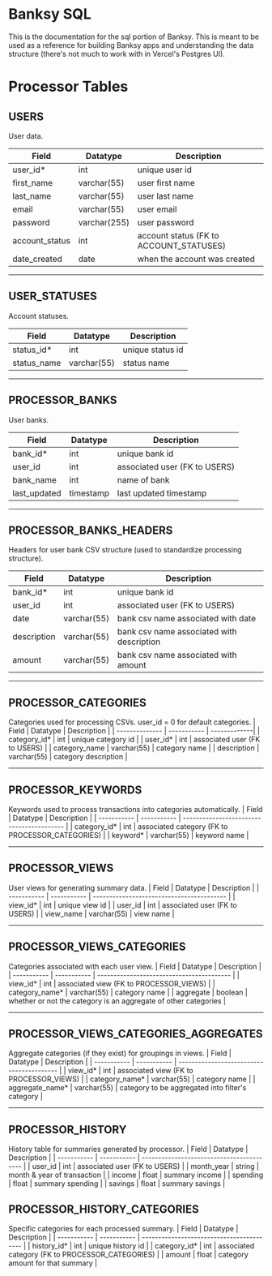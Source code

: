 # Banksy SQL

This is the documentation for the sql portion of Banksy. This is meant to be used as a reference for building Banksy apps and understanding the data structure (there's not much to work with in Vercel's Postgres UI).

# Processor Tables

## USERS

User data.

| Field          | Datatype     | Description                             |
| -------------- | ------------ | --------------------------------------- |
| user_id\*      | int          | unique user id                          |
| first_name     | varchar(55)  | user first name                         |
| last_name      | varchar(55)  | user last name                          |
| email          | varchar(55)  | user email                              |
| password       | varchar(255) | user password                           |
| account_status | int          | account status (FK to ACCOUNT_STATUSES) |
| date_created   | date         | when the account was created            |

---

## USER_STATUSES

Account statuses.

| Field       | Datatype    | Description      |
| ----------- | ----------- | ---------------- |
| status_id\* | int         | unique status id |
| status_name | varchar(55) | status name      |

---

## PROCESSOR_BANKS

User banks.

| Field        | Datatype  | Description                   |
| ------------ | --------- | ----------------------------- |
| bank_id\*    | int       | unique bank id                |
| user_id      | int       | associated user (FK to USERS) |
| bank_name    | int       | name of bank                  |
| last_updated | timestamp | last updated timestamp        |

---

## PROCESSOR_BANKS_HEADERS

Headers for user bank CSV structure (used to standardize processing structure).

| Field       | Datatype    | Description                               |
| ----------- | ----------- | ----------------------------------------- |
| bank_id\*   | int         | unique bank id                            |
| user_id   | int         | associated user (FK to USERS)             |
| date        | varchar(55) | bank csv name associated with date        |
| description | varchar(55) | bank csv name associated with description |
| amount      | varchar(55) | bank csv name associated with amount      |

---

## PROCESSOR_CATEGORIES

Categories used for processing CSVs. user_id = 0 for default categories.
| Field | Datatype | Description |
| -------------- | ----------- | -------------|
| category_id\* | int | unique category id |
| user_id\* | int | associated user (FK to USERS) |
| category_name | varchar(55) | category name |
| description | varchar(55) | category description |

---

## PROCESSOR_KEYWORDS

Keywords used to process transactions into categories automatically.
| Field | Datatype | Description |
| ----------- | ----------- | ----------------------------------------- |
| category_id\* | int | associated category (FK to PROCESSOR_CATEGORIES) |
| keyword\* | varchar(55) | keyword name |

---

## PROCESSOR_VIEWS

User views for generating summary data.
| Field | Datatype | Description |
| ----------- | ----------- | ----------------------------------------- |
| view_id\* | int | unique view id |
| user_id | int | associated user (FK to USERS) |
| view_name | varchar(55) | view name |

---

## PROCESSOR_VIEWS_CATEGORIES

Categories associated with each user view.
| Field | Datatype | Description |
| ----------- | ----------- | ----------------------------------------- |
| view_id\* | int | associated view (FK to PROCESSOR_VIEWS) |
| category_name\* | varchar(55) | category name |
| aggregate | boolean | whether or not the category is an aggregate of other categories |

---

## PROCESSOR_VIEWS_CATEGORIES_AGGREGATES

Aggregate categories (if they exist) for groupings in views.
| Field | Datatype | Description |
| ----------- | ----------- | ----------------------------------------- |
| view_id\* | int | associated view (FK to PROCESSOR_VIEWS) |
| category_name\* | varchar(55) | category name |
| aggregate_name\* | varchar(55) | category to be aggregated into filter's category |

---

## PROCESSOR_HISTORY

History table for summaries generated by processor.
| Field | Datatype | Description |
| ----------- | ----------- | ----------------------------------------- |
| user_id | int | associated user (FK to USERS) |
| month_year | string | month & year of transaction |
| income | float | summary income |
| spending | float | summary spending |
| savings | float | summary savings |

## PROCESSOR_HISTORY_CATEGORIES

Specific categories for each processed summary.
| Field | Datatype | Description |
| ----------- | ----------- | ----------------------------------------- |
| history_id\* | int | unique history id |
| category_id\* | int | associated category (FK to PROCESSOR_CATEGORIES) |
| amount | float | category amount for that summary |
